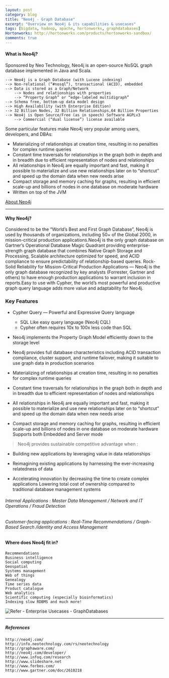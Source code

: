 ```yaml
---
layout: post
category: blog
title: "Neo4j - Graph Database"
excerpt: "Overview on Neo4j & its capabilities & usecases"
tags: [bigdata, hadoop, apache, hortonworks, graphdatabases]
Hortonworks: http://hortonworks.com/products/hortonworks-sandbox/
comments: true
---
```


#### What is Neo4j?
Sponsored by Neo Technology, Neo4j is an open-source NoSQL graph database implemented in Java and Scala.

    --> Neo4j is a Graph Database (with Lucene indexing)
    --> Non-relational (“#nosql”), transactional (ACID), embedded
    --> Data is stored as a Graph/Network 
        --> Nodes and relationships with properties 
        --> “Property Graph” or “edge-labeled multidigraph”
    --> Schema free, bottom-up data model design
    --> High Availability (with Enterprise Edition)
    --> 32 Billion Nodes, 32 Billion Relationships,64 Billion Properties
    --> Neo4j is Open Source/Free (as in speech) Software AGPLv3 
        --> Commercial (“dual license”) license available

Some particular features make Neo4j very popular among users, developers, and DBAs:

+ Materializing of relationships at creation time, resulting in no penalties for complex runtime queries
+ Constant time traversals for relationships in the graph both in depth and in breadth due to efficient representation of nodes and relationships
+ All relationships in Neo4j are equally important and fast, making it possible to materialize and use new relationships later on to “shortcut” and speed up the domain data when new needs arise
+ Compact storage and memory caching for graphs, resulting in efficient scale-up and billions of nodes in one database on moderate hardware
+ Written on top of the JVM

[About Neo4j](http://neo4j.com/developer/graph-database/#_what_is_neo4j)

---

#### Why Neo4j?

Considered to be the “World’s Best and First Graph Database”, Neo4j is used by thousands of organizations, including 50+ of the Global 2000, in mission-critical production applications.Neo4j is the only graph database on Gartner’s Operational Database Magic Quadrant providing enterprise-strength graph database that combines Native Graph Storage and Processing, Scalable architecture optimized for speed, and ACID compliance to ensure predictability of relationship-based queries.
Rock-Solid Reliability for Mission-Critical Production Applications — Neo4j is the only graph database recognized by key analysts (Forrester, Gartner and others) to have enough production applications to warrant inclusion in reports.Easy to use with Cypher, the world’s most powerful and productive graph query language adds more value and adaptability for Neo4j.

### Key Features

+ Cypher Query — Powerful and Expressive Query language 
    * SQL Like easy query language (Neo4j CQL)
    * Cypher often requires 10x to 100x less code than SQL

+ Neo4j implements the Property Graph Model efficiently down to the storage level

+ Neo4j provides full database characteristics including ACID transaction compliance, cluster support, and runtime failover, making it suitable to use graph data in production scenarios

+ Materializing of relationships at creation time, resulting in no penalties for complex runtime queries

+ Constant time traversals for relationships in the graph both in depth and in breadth due to efficient representation of nodes and relationships

+ All relationships in Neo4j are equally important and fast, making it possible to materialize and use new relationships later on to “shortcut” and speed up the domain data when new needs arise

+ Compact storage and memory caching for graphs, resulting in efficient scale-up and billions of nodes in one database on moderate hardware
Supports both Embedded and Server mode

> Neo4j provides sustainable competitive advantage when : 

+ Building new applications by leveraging value in data relationships

+ Reimagining existing applications by harnessing the ever-increasing relatedness of data

+ Accelerating innovation by decreasing the time to create complex applications
Lowering total cost of ownership compared to traditional database management systems

###### _Internal Applications : Master Data Management / Network and IT Operations / Fraud Detection_

###### _Customer-facing applications : Real-Time Recommendations / Graph-Based Search /Identity and Access Management_

#### Where does Neo4j fit in?

    Recommendations
    Business intelligence
    Social computing
    Geospatial
    Systems management
    Web of things
    Genealogy
    Time series data
    Product catalogue
    Web analytics
    Scientific computing (especially bioinformatics)
    Indexing slow RDBMS and much more!
![Refer - Enterprise Usecases - GraphDatabases](/blog/Graph-Databases/Enterprise-Usecases-Graph-Databases)

---

##### References 

    http://neo4j.com/
    http://info.neotechnology.com/rs/neotechnology 
    http://graphaware.com/
    http://neo4j.com/developer/
    http://www.infoq.com/research
    http://www.slideshare.net
    http://www.forbes.com/
    http://www.gartner.com/doc/2610218









